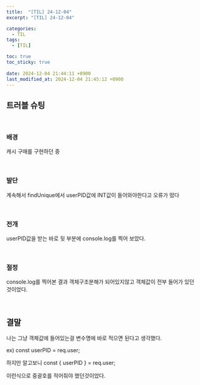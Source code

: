 ```yaml
---
title:  "[TIL] 24-12-04"
excerpt: "[TIL] 24-12-04"

categories:
  - TIL
tags:
  - [TIL]

toc: true
toc_sticky: true
 
date: 2024-12-04 21:44:11 +0900
last_modified_at: 2024-12-04 21:45:12 +0900
---
```


## 트러블 슈팅

<br>

### 배경

캐시 구매를 구현하던 중

<br>

### 발단

계속해서 findUnique에서 userPID값에 INT값이 들어와야한다고 오류가 떴다

<br>

### 전개

userPID값을 받는 바로 뒷 부분에 console.log를 찍어 보았다.

<br>

### 절정

console.log를 찍어본 결과 객체구조분해가 되어있지않고 객체값이 전부 들어가 있던 것이었다.

<br>

## 결말

나는 그냥 객체값에 들어있는걸 변수명에 바로 적으면 된다고 생각했다.

ex) const  userPID  = req.user;

하지만 알고보니 const  { userPID }  = req.user;

이런식으로 중괄호를 적어줘야 했던것이었다.